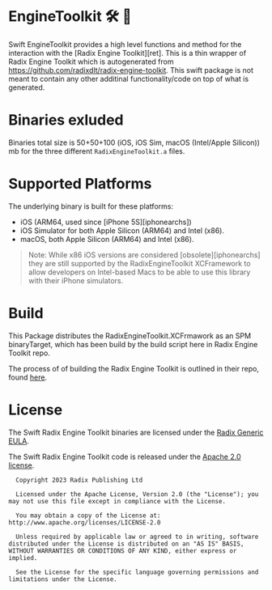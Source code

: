 # EngineToolkit 🛠 🧰

Swift EngineToolkit provides a high level functions and method for the interaction with the [Radix Engine Toolkit][ret].
This is a thin wrapper of Radix Engine Toolkit which is autogenerated from https://github.com/radixdlt/radix-engine-toolkit. This swift package is not meant to contain any other additinal functionality/code on top of what is generated. 

# Binaries exluded
Binaries total size is 50+50+100 (iOS, iOS Sim, macOS (Intel/Apple Silicon)) mb for the three different `RadixEngineToolkit.a` files.


# Supported Platforms
The underlying binary is built for these platforms:
* iOS (ARM64, used since [iPhone 5S][iphonearchs])
* iOS Simulator for both Apple Silicon (ARM64) and Intel (x86).
* macOS, both Apple Silicon (ARM64) and Intel (x86).

> Note: While x86 iOS versions are considered [obsolete][iphonearchs] they are still supported by the RadixEngineToolkit XCFramework to allow developers on Intel-based Macs to be able to use this library with their iPhone simulators.

# Build

This Package distributes the RadixEngineToolkit.XCFrmawork as an SPM binaryTarget, which has been build by the build script here in Radix Engine Toolkit repo.

The process of of building the Radix Engine Toolkit is outlined in their repo, found [here](https://github.com/radixdlt/radix-engine-toolkit).

# License

The Swift Radix Engine Toolkit binaries are licensed under the [Radix Generic EULA](https://www.radixdlt.com/terms/genericEULA).

The Swift Radix Engine Toolkit code is released under the [Apache 2.0 license](./LICENSE).


      Copyright 2023 Radix Publishing Ltd

      Licensed under the Apache License, Version 2.0 (the "License"); you may not use this file except in compliance with the License.

      You may obtain a copy of the License at: http://www.apache.org/licenses/LICENSE-2.0

      Unless required by applicable law or agreed to in writing, software distributed under the License is distributed on an "AS IS" BASIS, WITHOUT WARRANTIES OR CONDITIONS OF ANY KIND, either express or implied.

      See the License for the specific language governing permissions and limitations under the License.
